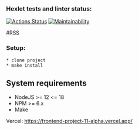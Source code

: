 ### Hexlet tests and linter status:
[![Actions Status](https://github.com/AlekRing/frontend-project-11/workflows/hexlet-check/badge.svg)](https://github.com/AlekRing/frontend-project-11/actions)
[![Maintainability](https://api.codeclimate.com/v1/badges/9a42ac8e84a2d66b8a5c/maintainability)](https://codeclimate.com/github/AlekRing/frontend-project-11/maintainability)

#RSS

### Setup:
    * clone project
    * make install

## System requirements
* NodeJS >= 12 <= 18
* NPM >= 6.x
* Make

Vercel: https://frontend-project-11-alpha.vercel.app/